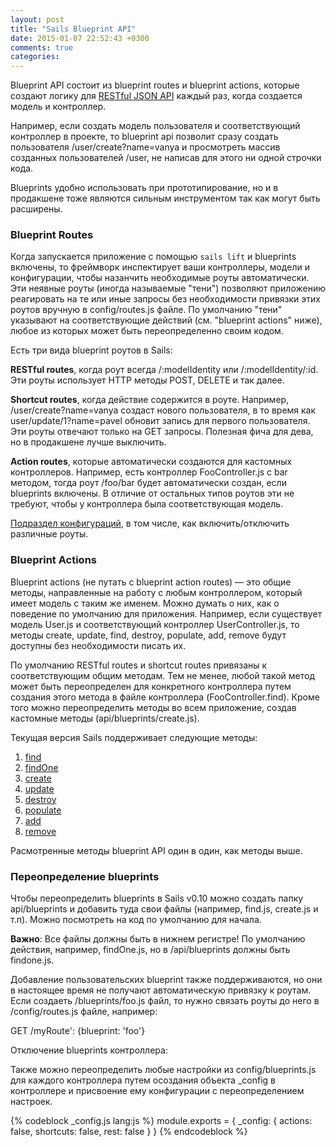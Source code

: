 ```yaml
---
layout: post
title: "Sails Blueprint API"
date: 2015-01-07 22:52:43 +0300
comments: true
categories:
---
```


Blueprint API состоит из blueprint routes и blueprint actions, которые создают логику для [RESTful JSON API](https://ru.wikipedia.org/wiki/REST) каждый раз, когда создается модель и контроллер.

Например, если создать модель пользователя и соответствующий контроллер в проекте, то blueprint api позволит сразу создать пользователя /user/create?name=vanya и просмотреть массив созданных пользователей /user, не написав для этого ни одной строчки кода.

Blueprints удобно использовать при прототипирование, но и в продакшене тоже являются сильным инструментом так как могут быть расширены.

<!--more-->

### Blueprint Routes

Когда запускается приложение с помощью `sails lift` и blueprints включены, то фреймворк инспектирует ваши контроллеры, модели и конфигурации, чтобы назанчить необходимые роуты автоматически. Эти неявные роуты (иногда называемые "тени") позволяют приложению реагировать на те или иные запросы без необходимости привязки этих роутов вручную в сonfig/routes.js файле. По умолчанию "тени" указывают на соответствующие действий (см. "blueprint actions" ниже), любое из которых может быть переопределенно своим кодом.

Есть три вида blueprint роутов в Sails:

**RESTful routes**, когда роут всегда /:modelIdentity или /:modelIdentity/:id. Эти роуты использует HTTP методы POST, DELETE и так далее.

**Shortcut routes**, когда действие содержится в роуте. Например, /user/create?name=vanya создаст нового пользователя, в то время как user/update/1?name=pavel обновит запись для первого пользователя. Эти роуты отвечают только на GET запросы. Полезная фича для дева, но в продакшене лучше выключить.

**Action routes**, которые автоматически создаются для кастомных контроллеров. Например, есть контроллер FooController.js с bar методом, тогда роут /foo/bar будет автоматически создан, если blueprints включены. В отличие от остальных типов роутов эти не требуют, чтобы у контроллера была соответствующая модель.

[Подраздел конфигураций](http://sailsjs.org/#/documentation/reference/sails.config/sails.config.blueprints.html), в том числе, как включить/отключить различные роуты.

### Blueprint Actions

Blueprint actions (не путать с blueprint action routes) — это общие методы, направленные на работу с любым контроллером, который имеет модель с таким же именем. Можно думать о них, как о поведение по умолчанию для приложения. Например, если существует модель User.js и соответствующий контроллер UserController.js, то методы create, update, find, destroy, populate, add, remove будут доступны без необходимости писать их.

По умолчанию RESTful routes и shortcut routes привязаны к соответствующим общим методам. Тем не менее, любой такой метод может быть переопределен для конкретного контроллера путем создания этого метода в файле контроллера (FooController.find). Кроме того можно переопределить методы во всем приложение, создав кастомные методы (api/blueprints/create.js).

Текущая версия Sails поддерживает следующие методы:

1. [find](http://sailsjs.org/#/documentation/reference/blueprint-api/Find.html)
2. [findOne](http://sailsjs.org/#/documentation/reference/blueprint-api/FindOne.html)
3. [create](http://sailsjs.org/#/documentation/reference/blueprint-api/Create.html)
4. [update](http://sailsjs.org/#/documentation/reference/blueprint-api/Update.html)
5. [destroy](http://sailsjs.org/#/documentation/reference/blueprint-api/Destroy.html)
6. [populate](http://sailsjs.org/#/documentation/reference/blueprint-api/Populate.html)
7. [add](http://sailsjs.org/#/documentation/reference/blueprint-api/Add.html)
8. [remove](http://sailsjs.org/#/documentation/reference/blueprint-api/Remove.html)

Расмотренные методы blueprint API один в один, как методы выше.

### Переопределение blueprints

Чтобы переопределить blueprints в Sails v0.10 можно создать папку api/blueprints и добавить туда свои файлы (например, find.js, create.js и т.п). Можно посмотреть на код по умолчанию для начала.

**Важно**: Все файлы должны быть в нижнем регистре! По умолчанию действия, например, findOne.js, но в /api/blueprints должны быть findone.js.

Добавление пользовательских blueprint также поддерживаются, но они в настоящее время не получают автоматическую привязку к роутам. Если создаеть /blueprints/foo.js файл, то нужно связать роуты до него в /config/routes.js файле, например:

GET /myRoute': {blueprint: 'foo'}

Отключение blueprints контроллера:

Также можно переопределить любые настройки из config/blueprints.js для каждого контроллера путем осоздания объекта \_config в контроллере и присвоение ему конфигурации с переопределением настроек.

{% codeblock _config.js lang:js %}
module.exports = {
  _config: {
    actions: false,
    shortcuts: false,
    rest: false
  }
}
{% endcodeblock %}
